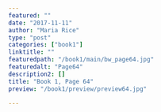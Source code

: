 ```yaml
---
featured: ""
date: "2017-11-11"
author: "Maria Rice"
type: "post"
categories: ["book1"]
linktitle: ""
featuredpath: "/book1/main/bw_page64.jpg"
featuredalt: "Page64"
description2: []
title: "Book 1, Page 64"
preview: "/book1/preview/preview64.jpg"

---
```

